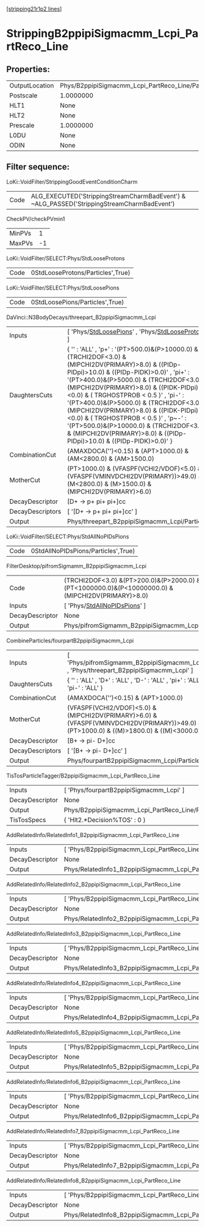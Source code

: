 [[stripping21r1p2 lines]](./stripping21r1p2-index)

# StrippingB2ppipiSigmacmm_Lcpi_PartReco_Line

## Properties:

|                |                                                   |
|----------------|---------------------------------------------------|
| OutputLocation | Phys/B2ppipiSigmacmm_Lcpi_PartReco_Line/Particles |
| Postscale      | 1.0000000                                         |
| HLT1           | None                                              |
| HLT2           | None                                              |
| Prescale       | 1.0000000                                         |
| L0DU           | None                                              |
| ODIN           | None                                              |

## Filter sequence:

LoKi::VoidFilter/StrippingGoodEventConditionCharm

|      |                                                                                            |
|------|--------------------------------------------------------------------------------------------|
| Code | ALG_EXECUTED('StrippingStreamCharmBadEvent') & ~ALG_PASSED('StrippingStreamCharmBadEvent') |

CheckPV/checkPVmin1

|        |     |
|--------|-----|
| MinPVs | 1   |
| MaxPVs | -1  |

LoKi::VoidFilter/SELECT:Phys/StdLooseProtons

|      |                                   |
|------|-----------------------------------|
| Code | 0StdLooseProtons/Particles',True) |

LoKi::VoidFilter/SELECT:Phys/StdLoosePions

|      |                                 |
|------|---------------------------------|
| Code | 0StdLoosePions/Particles',True) |

DaVinci::N3BodyDecays/threepart_B2ppipiSigmacmm_Lcpi

|                  |                                                                                                                                                                                                                                                                                                                                                                                                                                                                                                                                                   |
|------------------|---------------------------------------------------------------------------------------------------------------------------------------------------------------------------------------------------------------------------------------------------------------------------------------------------------------------------------------------------------------------------------------------------------------------------------------------------------------------------------------------------------------------------------------------------|
| Inputs           | [ 'Phys/[StdLoosePions](./stripping21r1p2-commonparticles-stdloosepions)' , 'Phys/[StdLooseProtons](./stripping21r1p2-commonparticles-stdlooseprotons)' ]                                                                                                                                                                                                                                                                                                                                                                                       |
| DaughtersCuts    | { '' : 'ALL' , 'p+' : '(PT\>500.0)&(P\>10000.0) & (TRCHI2DOF\<3.0) & (MIPCHI2DV(PRIMARY)\>8.0) & ((PIDp-PIDpi)\>10.0) & ((PIDp-PIDK)\>0.0)' , 'pi+' : '(PT\>400.0)&(P\>5000.0) & (TRCHI2DOF\<3.0) & (MIPCHI2DV(PRIMARY)\>8.0) & ((PIDK-PIDpi)\<0.0) & ( TRGHOSTPROB \< 0.5 )' , 'pi-' : '(PT\>400.0)&(P\>5000.0) & (TRCHI2DOF\<3.0) & (MIPCHI2DV(PRIMARY)\>8.0) & ((PIDK-PIDpi)\<0.0) & ( TRGHOSTPROB \< 0.5 )' , 'p~-' : '(PT\>500.0)&(P\>10000.0) & (TRCHI2DOF\<3.0) & (MIPCHI2DV(PRIMARY)\>8.0) & ((PIDp-PIDpi)\>10.0) & ((PIDp-PIDK)\>0.0)' } |
| CombinationCut   | (AMAXDOCA('')\<0.15) & (APT\>1000.0) & (AM\<2800.0) & (AM\>1500.0)                                                                                                                                                                                                                                                                                                                                                                                                                                                                                |
| MotherCut        | (PT\>1000.0) & (VFASPF(VCHI2/VDOF)\<5.0) & (VFASPF(VMINVDCHI2DV(PRIMARY))\>49.0) & (M\<2800.0) & (M\>1500.0) & (MIPCHI2DV(PRIMARY)\>6.0)                                                                                                                                                                                                                                                                                                                                                                                                          |
| DecayDescriptor  | [D+ -\> p+ pi+ pi+]cc                                                                                                                                                                                                                                                                                                                                                                                                                                                                                                                           |
| DecayDescriptors | [ '[D+ -\> p+ pi+ pi+]cc' ]                                                                                                                                                                                                                                                                                                                                                                                                                                                                                                                   |
| Output           | Phys/threepart_B2ppipiSigmacmm_Lcpi/Particles                                                                                                                                                                                                                                                                                                                                                                                                                                                                                                     |

LoKi::VoidFilter/SELECT:Phys/StdAllNoPIDsPions

|      |                                     |
|------|-------------------------------------|
| Code | 0StdAllNoPIDsPions/Particles',True) |

FilterDesktop/pifromSigmamm_B2ppipiSigmacmm_Lcpi

|                 |                                                                                                        |
|-----------------|--------------------------------------------------------------------------------------------------------|
| Code            | (TRCHI2DOF\<3.0) &(PT\>200.0)&(P\>2000.0) &(PT\<1000000.0)&(P\<10000000.0) & (MIPCHI2DV(PRIMARY)\>8.0) |
| Inputs          | [ 'Phys/[StdAllNoPIDsPions](./stripping21r1p2-commonparticles-stdallnopidspions)' ]                  |
| DecayDescriptor | None                                                                                                   |
| Output          | Phys/pifromSigmamm_B2ppipiSigmacmm_Lcpi/Particles                                                      |

CombineParticles/fourpartB2ppipiSigmacmm_Lcpi

|                  |                                                                                                                                              |
|------------------|----------------------------------------------------------------------------------------------------------------------------------------------|
| Inputs           | [ 'Phys/pifromSigmamm_B2ppipiSigmacmm_Lcpi' , 'Phys/threepart_B2ppipiSigmacmm_Lcpi' ]                                                      |
| DaughtersCuts    | { '' : 'ALL' , 'D+' : 'ALL' , 'D-' : 'ALL' , 'pi+' : 'ALL' , 'pi-' : 'ALL' }                                                                 |
| CombinationCut   | (AMAXDOCA('')\<0.15) & (APT\>1000.0)                                                                                                         |
| MotherCut        | (VFASPF(VCHI2/VDOF)\<5.0) & (MIPCHI2DV(PRIMARY)\>6.0) & (VFASPF(VMINVDCHI2DV(PRIMARY))\>49.0) & (PT\>1000.0) & ((M)\>1800.0) & ((M)\<3000.0) |
| DecayDescriptor  | [B+ -\> pi- D+]cc                                                                                                                          |
| DecayDescriptors | [ '[B+ -\> pi- D+]cc' ]                                                                                                                  |
| Output           | Phys/fourpartB2ppipiSigmacmm_Lcpi/Particles                                                                                                  |

TisTosParticleTagger/B2ppipiSigmacmm_Lcpi_PartReco_Line

|                 |                                                   |
|-----------------|---------------------------------------------------|
| Inputs          | [ 'Phys/fourpartB2ppipiSigmacmm_Lcpi' ]         |
| DecayDescriptor | None                                              |
| Output          | Phys/B2ppipiSigmacmm_Lcpi_PartReco_Line/Particles |
| TisTosSpecs     | { 'Hlt2.\*Decision%TOS' : 0 }                     |

AddRelatedInfo/RelatedInfo1_B2ppipiSigmacmm_Lcpi_PartReco_Line

|                 |                                                                |
|-----------------|----------------------------------------------------------------|
| Inputs          | [ 'Phys/B2ppipiSigmacmm_Lcpi_PartReco_Line' ]                |
| DecayDescriptor | None                                                           |
| Output          | Phys/RelatedInfo1_B2ppipiSigmacmm_Lcpi_PartReco_Line/Particles |

AddRelatedInfo/RelatedInfo2_B2ppipiSigmacmm_Lcpi_PartReco_Line

|                 |                                                                |
|-----------------|----------------------------------------------------------------|
| Inputs          | [ 'Phys/B2ppipiSigmacmm_Lcpi_PartReco_Line' ]                |
| DecayDescriptor | None                                                           |
| Output          | Phys/RelatedInfo2_B2ppipiSigmacmm_Lcpi_PartReco_Line/Particles |

AddRelatedInfo/RelatedInfo3_B2ppipiSigmacmm_Lcpi_PartReco_Line

|                 |                                                                |
|-----------------|----------------------------------------------------------------|
| Inputs          | [ 'Phys/B2ppipiSigmacmm_Lcpi_PartReco_Line' ]                |
| DecayDescriptor | None                                                           |
| Output          | Phys/RelatedInfo3_B2ppipiSigmacmm_Lcpi_PartReco_Line/Particles |

AddRelatedInfo/RelatedInfo4_B2ppipiSigmacmm_Lcpi_PartReco_Line

|                 |                                                                |
|-----------------|----------------------------------------------------------------|
| Inputs          | [ 'Phys/B2ppipiSigmacmm_Lcpi_PartReco_Line' ]                |
| DecayDescriptor | None                                                           |
| Output          | Phys/RelatedInfo4_B2ppipiSigmacmm_Lcpi_PartReco_Line/Particles |

AddRelatedInfo/RelatedInfo5_B2ppipiSigmacmm_Lcpi_PartReco_Line

|                 |                                                                |
|-----------------|----------------------------------------------------------------|
| Inputs          | [ 'Phys/B2ppipiSigmacmm_Lcpi_PartReco_Line' ]                |
| DecayDescriptor | None                                                           |
| Output          | Phys/RelatedInfo5_B2ppipiSigmacmm_Lcpi_PartReco_Line/Particles |

AddRelatedInfo/RelatedInfo6_B2ppipiSigmacmm_Lcpi_PartReco_Line

|                 |                                                                |
|-----------------|----------------------------------------------------------------|
| Inputs          | [ 'Phys/B2ppipiSigmacmm_Lcpi_PartReco_Line' ]                |
| DecayDescriptor | None                                                           |
| Output          | Phys/RelatedInfo6_B2ppipiSigmacmm_Lcpi_PartReco_Line/Particles |

AddRelatedInfo/RelatedInfo7_B2ppipiSigmacmm_Lcpi_PartReco_Line

|                 |                                                                |
|-----------------|----------------------------------------------------------------|
| Inputs          | [ 'Phys/B2ppipiSigmacmm_Lcpi_PartReco_Line' ]                |
| DecayDescriptor | None                                                           |
| Output          | Phys/RelatedInfo7_B2ppipiSigmacmm_Lcpi_PartReco_Line/Particles |

AddRelatedInfo/RelatedInfo8_B2ppipiSigmacmm_Lcpi_PartReco_Line

|                 |                                                                |
|-----------------|----------------------------------------------------------------|
| Inputs          | [ 'Phys/B2ppipiSigmacmm_Lcpi_PartReco_Line' ]                |
| DecayDescriptor | None                                                           |
| Output          | Phys/RelatedInfo8_B2ppipiSigmacmm_Lcpi_PartReco_Line/Particles |
